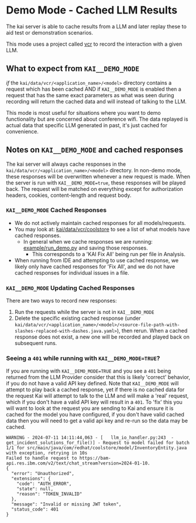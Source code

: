# Demo Mode - Cached LLM Results

The kai server is able to cache results from a LLM and later replay these to aid test or demonstration scenarios.

This mode uses a project called [vcr](https://vcrpy.readthedocs.io/en/latest/) to record the interaction with a given LLM.

## What to expect from `KAI__DEMO_MODE`

_if_ the `kai/data/vcr/<application_name>/<model>` directory contains a request which has been cached AND if `KAI__DEMO_MODE` is enabled then a request that has the same exact parameters as what was seen during recording will return the cached data and will instead of talking to the LLM.

This mode is most useful for situations where you want to demo functionality but are concerned about conference wifi. The data replayed is actual data that specific LLM generated in past, it's just cached for convenience.

## Notes on `KAI__DEMO_MODE` and cached responses

The kai server will always cache responses in the `kai/data/vcr/<application_name>/<model>` directory. In non-demo mode, these responses will be overwritten whenever a new request is made.
When the server is run with `KAI__DEMO_MODE=true`, these responses will be played back. The request will be matched on everything except for authorization headers, cookies, content-length and request body.

### `KAI__DEMO_MODE` Cached Responses

- We do not actively maintain cached responses for all models/requests.
- You may look at: [kai/data/vcr/coolstore](kai/data/vcr/coolstore/) to see a list of what models have cached responses.
  - In general when we cache responses we are running: [example/run_demo.py](example/run_demo.py) and saving those responses.
    - This corresponds to a 'KAI Fix All' being run per file in Analysis.
- When running from IDE and attempting to use cached response, we likely only have cached responses for 'Fix All', and we do not have cached responses for individual issues in a file.

### `KAI__DEMO_MODE` Updating Cached Responses

There are two ways to record new responses:

1. Run the requests while the server is not in `KAI__DEMO_MODE`
1. Delete the specific existing cached response (under `kai/data/vcr/<application_name>/<model>/<source-file-path-with-slashes-replaced-with-dashes.java.yaml>`), then rerun. When a cached response does not exist, a new one will be recorded and played back on subsequent runs.

### Seeing a `401` while running with `KAI__DEMO_MODE=TRUE`?

If you are running with `KAI__DEMO_MODE=TRUE` and you see a `401` being returned from the LLM Provider consider that this is likely 'correct' behavior, if you do not have a valid API key defined. Note that `KAI__DEMO_MODE` will attempt to play back a cached response, yet if there is no cached data for the request Kai will attempt to talk to the LLM and will make a 'real' request, which if you don't have a valid API key will result in a `401`. To 'fix' this you will want to look at the request you are sending to Kai and ensure it is cached for the model you have configured, if you don't have valid cached data then you will need to get a valid api key and re-run so the data may be cached.

    WARNING - 2024-07-11 14:11:44,063 - [   llm_io_handler.py:243  - get_incident_solutions_for_file()] - Request to model failed for batch 1/1 for src/main/java/com/redhat/coolstore/model/InventoryEntity.java with exception, retrying in 10s
    Failed to handle request to https://bam-api.res.ibm.com/v2/text/chat_stream?version=2024-01-10.
    {
      "error": "Unauthorized",
      "extensions": {
        "code": "AUTH_ERROR",
        "state": null,
        "reason": "TOKEN_INVALID"
      },
      "message": "Invalid or missing JWT token",
      "status_code": 401
    }

